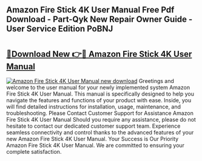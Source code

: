 ## Amazon Fire Stick 4K User Manual Free Pdf Download - Part-Qyk New Repair Owner Guide - User Service Edition PoBNJ

# <h2><a href="http://bc99107.oget.top/?id=Amazon+Fire+Stick+4K+User+Manual">🔗Download New 👉🔴 Amazon Fire Stick 4K User Manual</a></h2>

[![Amazon Fire Stick 4K User Manual new download](https://i.imgur.com/5g1atiW.png)](http://bc99107.oget.top/?id=Amazon+Fire+Stick+4K+User+Manual)
Greetings and welcome to the user manual for your newly implemented system Amazon Fire Stick 4K User Manual. This manual is specifically designed to help you navigate the features and functions of your product with ease. Inside, you will find detailed instructions for installation, usage, maintenance, and troubleshooting. Please Contact Customer Support for Assistance Amazon Fire Stick 4K User Manual Should you require any assistance, please do not hesitate to contact our dedicated customer support team. Experience seamless connectivity and control thanks to the advanced features of your new Amazon Fire Stick 4K User Manual. Your Success is Our Priority Amazon Fire Stick 4K User Manual. We are committed to ensuring your complete satisfaction.
